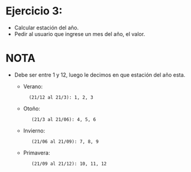 # Ejercicio 3:
* Calcular estación del año.
* Pedir al usuario que ingrese un mes del año, el valor.
# NOTA
 - Debe ser entre 1 y 12, luego le decimos en que estación del año esta.
    * Verano:
    
            (21/12 al 21/3): 1, 2, 3
    * Otoño:
            
             (21/3 al 21/06): 4, 5, 6
    * Invierno:

             (21/06 al 21/09): 7, 8, 9
    * Primavera:

             (21/09 al 21/12): 10, 11, 12